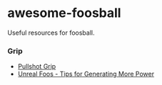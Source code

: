 # awesome-foosball

Useful resources for foosball.

### Grip

* [Pullshot Grip](https://www.youtube.com/watch?v=lrhKZwEOKHY)
* [Unreal Foos - Tips for Generating More Power](https://www.youtube.com/watch?v=XNqqpPngsWs)
